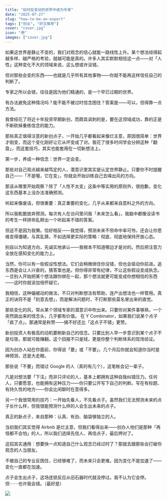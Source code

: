 ```yaml
---
title: "如何在变动的世界中成为专家"
date: "2025-07-27"
slug: "how-to-be-an-expert"
tags: ["创业", "好文推荐"]
cover: "cover.jpg"
icon: "😎"
images: ["cover.jpg"]
---
```

如果这世界是静止不变的，我们对观念的信心就能一路线性上升。某个想法经得起越多样、越严格的考验，就越可能是真的。许多人其实默默相信这一点——对「人性」这种变化不大的领域来说，这么想或许没错。



但对那些会变的东西——也就是几乎所有其他事物——你就不能再这样信任自己的判断了。



专家之所以会错，往往是因为他们精通的，是一个早已过期的世界。



有办法避免这种情况吗？能不能不被过时信念困住？答案是——可以，但得靠一点方法。



我曾经花了将近十年投资早期新创，而颇具讽刺的是，要在这领域成功，靠的正是不断砍掉重练信念的能力。



那些真正值得注意的新创点子，一开始几乎都看起来像烂主意，原因很简单：世界才刚变，而这个变化刚好让它从坏变成了对。我花了很多时间学会分辨这种「翻盘」，而这套技巧，其实也能套用在一切新想法上。



第一步，养成一种信念：世界一定会变。



那些对自己观点越来越笃定的人，潜意识里其实是认定世界静止。只要你不时提醒自己——「不是喔，它在变」，你就会开始训练自己去嗅出风的方向。



那该从哪里开始观察？除了「人性不太变」这条中等实用的原则外，很抱歉，变化这东西基本上没办法准确预测。



听起来像废话，但很重要：真正重要的变化，几乎从来都来自意料之外的方向。



所以我乾脆放弃预测。每次有人在访问里问我「未来怎么看」，我脑中都像没读书的考生一样拼命乱掰出一个听起来不错的答案。



但这不是因为我懒。恰好相反——我觉得，预测未来不但命中率可怜，还会让你思维变得僵硬。与其乱猜，不如选择更实际的策略：彻底、彻底地保持开放心态。



别自以为知道方向，先诚实地承认——我根本不知道哪边才是对的。然后把注意力全放在感知变化的能力上。



当然，你可以有一些假设性想法。它们会稍微绑住你没错，但也会驱动你前进。追东西是会让人兴奋的，猜答案也是。但你得非常有纪律，不让这些假设变成执念。
一旦别人开始把某个想法跟你绑在一起，那个想法就更可能变成你想相信的东西——这时你就该加倍怀疑它。



我相信，这种偏被动的做法，不只对判断想法有帮助，连产出想法也一样管用。真正的诀窍不是「刻意去想」，而是解决问题时，不打断那些莫名冒出来的直觉。



那些变化的风，常从某个领域专家的潜意识中吹出来。只要你对某件事够熟，一个突然跳出来的怪念头，几乎都有价值。
在 Y Combinator，如果我们说某个点子「疯了点」，那通常是称赞——搞不好还比「这点子不错」更赞。



新创投资人有极高的动机要刷新自己的信念。只要比别人早一步意识到某个点子不是垃圾，那就可能赚翻。这个回报不只是钱，更是你整个判断体系的现场验证。



因为创办人站在你面前，你得说「要」或「不要」，几个月后你就会知道你当时是神预测，还是大走眼。



那些说「不要」而错过 Google 的人（真的有几个），这笔帐会记一辈子。



凡是对想法要「下注」而非只评论的人，基本上都拥有这种自我纠错压力。任何人，只要愿意，也能拥有这种压力——你只要公开写下自己的判断。写在有标题、有持久性的地方——你会比闲聊时在意得多。



另一个我很常用的技巧：一开始先看人，不先看点子。虽然我们无法预测未来的点子长什么样，但我很能预测什么样的人会生出未来的点子。



真正的新点子，来自那种：认真、有劲、脑袋够独立的人。



当初我们其实觉得 Airbnb 是烂主意，但我们看得出来——创办人他们是那种「再怪都不会怕」的人，所以我们选择先信人、再信点子，最后押对了。



这招其实通用：想要快一点知道自己什么观念已经过时了？那就去跟那些会打破你观念的人当朋友。



不被自己的专业反困住，已经够难了，而未来只会更难。因为变化不是加速了——变化一直都在加速。



点子会生出点子，这场连锁反应从旧石器时代就没停过。我不认为它会停。
但⋯⋯也许我会错。（最好是）




![](https://prod-files-secure.s3.us-west-2.amazonaws.com/112d0858-5090-4d34-a606-b75eb8d65fd2/46476355-9cf3-4e99-9b7a-3531bc426380/1000202064.png?X-Amz-Algorithm=AWS4-HMAC-SHA256&X-Amz-Content-Sha256=UNSIGNED-PAYLOAD&X-Amz-Credential=ASIAZI2LB466Y2SSZFRM%2F20251029%2Fus-west-2%2Fs3%2Faws4_request&X-Amz-Date=20251029T074508Z&X-Amz-Expires=3600&X-Amz-Security-Token=IQoJb3JpZ2luX2VjEBgaCXVzLXdlc3QtMiJGMEQCIEfHEoqN2nI9giqnE2b0%2BaQyNLNm7eKvNq7CjaQBMgVJAiA61PRWhV3g53CGQKDo8uQjEVZJNln7JseUSVFcY%2BzjfSqIBAjR%2F%2F%2F%2F%2F%2F%2F%2F%2F%2F8BEAAaDDYzNzQyMzE4MzgwNSIMwwfNbp4ByKHtXr2tKtwDznJkTu0NpQfQ4PqEjkBNq39WUOtH2FxXDEwwru5%2Ffv3GZFUmhMDF%2Fv0TO8%2BbwvDmhyYaDqPZ8AqRHyxU3MNtdPijSmzfdBKC31oJoEV6wlRq0tkwBDIw9htADdwvIf%2BtCUjc9wRt%2Fnm4u5f67eGyZiXThbPHT3M8NGyi8QGPavPTRe%2FP9%2BY54CMbIm9HcAkmEU6VrliIUClkG8R6t5EfQxKyeabWusFoU1EXGdlW91SSK6Lc%2ByzdvKhOBrnrJnXo0L1SCP68A2F6t%2FMcLcKuHPJMhCzaC7Y9Ii8yLs9ZkQNOL6tu%2FacNf13q9ubOKfI27RS3pl7jWdMwZG%2BxXpIpxY5mSfpPdfwJbhnAZDDh7v6ojTYZvgYmSuCUP5GjKIit6deGJef921b%2BGIU5iMgeBidARm5yU9CRbexGjUkcR33FtrxGYQz2%2FXB9FAuQmPxx%2FUour9NLaAaGAb4A4lKywbptMmNpYSlHWHzxF%2FFbc0qVIV%2FeCwn4LRuakrc9j7UQeC%2FkSq9zHFBl2%2BJqPifx8ceHJpTcAPY9ROww9KTonexHTGEt9nrdvUj1gROeGw%2BUVTBfWODpnUnC80V06mZqzXxZ1uwsrYEkPdxIlycinWrFjK%2BSoH6R4cpxjuwwzIqHyAY6pgFCRUKhh5CK4T%2BoBMd2mkx51Y2NMJBQQ2hxUUcg1C34QNrUgeV1J1OnpOwDndhVzU5Bt2C%2BGwEnX%2BqguYhPzXtoL3I1GzIU9pimfQ2lOGj6WDRIPb0zg5r1TYk9MyOiRPLuBPMaNUbjgi9sSOcxHmhM4Y1%2BOMO5i1AlKYwx8APoAFjjNZM1iJ06qTwBej4cXBEwUduzJbOYYC20BuXpz7Pi9NB0un4u&X-Amz-Signature=5ccf673bd33ca6567405556d208f86dbd963d8bf58382b8c923e331085cfdbb0&X-Amz-SignedHeaders=host&x-amz-checksum-mode=ENABLED&x-id=GetObject)

